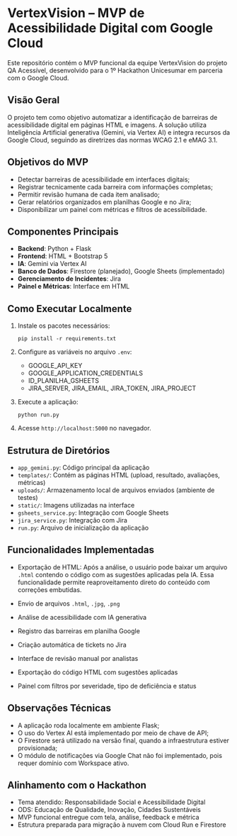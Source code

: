 
# VertexVision – MVP de Acessibilidade Digital com Google Cloud

Este repositório contém o MVP funcional da equipe VertexVision do projeto QA Acessível, desenvolvido para o 1º Hackathon Unicesumar em parceria com o Google Cloud.

## Visão Geral

O projeto tem como objetivo automatizar a identificação de barreiras de acessibilidade digital em páginas HTML e imagens. 
A solução utiliza Inteligência Artificial generativa (Gemini, via Vertex AI) e integra recursos da Google Cloud, seguindo as diretrizes das normas WCAG 2.1 e eMAG 3.1.

## Objetivos do MVP

- Detectar barreiras de acessibilidade em interfaces digitais;
- Registrar tecnicamente cada barreira com informações completas;
- Permitir revisão humana de cada item analisado;
- Gerar relatórios organizados em planilhas Google e no Jira;
- Disponibilizar um painel com métricas e filtros de acessibilidade.

## Componentes Principais

- **Backend**: Python + Flask
- **Frontend**: HTML + Bootstrap 5
- **IA**: Gemini via Vertex AI
- **Banco de Dados**: Firestore (planejado), Google Sheets (implementado)
- **Gerenciamento de Incidentes**: Jira
- **Painel e Métricas**: Interface em HTML

## Como Executar Localmente

1. Instale os pacotes necessários:
   ```
   pip install -r requirements.txt
   ```

2. Configure as variáveis no arquivo `.env`:
   - GOOGLE_API_KEY
   - GOOGLE_APPLICATION_CREDENTIALS
   - ID_PLANILHA_GSHEETS
   - JIRA_SERVER, JIRA_EMAIL, JIRA_TOKEN, JIRA_PROJECT

3. Execute a aplicação:
   ```
   python run.py
   ```

4. Acesse `http://localhost:5000` no navegador.

## Estrutura de Diretórios

- `app_gemini.py`: Código principal da aplicação
- `templates/`: Contém as páginas HTML (upload, resultado, avaliações, métricas)
- `uploads/`: Armazenamento local de arquivos enviados (ambiente de testes)
- `static/`: Imagens utilizadas na interface
- `gsheets_service.py`: Integração com Google Sheets
- `jira_service.py`: Integração com Jira
- `run.py`: Arquivo de inicialização da aplicação

## Funcionalidades Implementadas

- Exportação de HTML:
  Após a análise, o usuário pode baixar um arquivo `.html` contendo o código com as sugestões aplicadas pela IA. 
  Essa funcionalidade permite reaproveitamento direto do conteúdo com correções embutidas.

- Envio de arquivos `.html`, `.jpg`, `.png`
- Análise de acessibilidade com IA generativa
- Registro das barreiras em planilha Google
- Criação automática de tickets no Jira
- Interface de revisão manual por analistas
- Exportação do código HTML com sugestões aplicadas
- Painel com filtros por severidade, tipo de deficiência e status

## Observações Técnicas

- A aplicação roda localmente em ambiente Flask;
- O uso do Vertex AI está implementado por meio de chave de API;
- O Firestore será utilizado na versão final, quando a infraestrutura estiver provisionada;
- O módulo de notificações via Google Chat não foi implementado, pois requer domínio com Workspace ativo.

## Alinhamento com o Hackathon

- Tema atendido: Responsabilidade Social e Acessibilidade Digital
- ODS: Educação de Qualidade, Inovação, Cidades Sustentáveis
- MVP funcional entregue com tela, análise, feedback e métrica
- Estrutura preparada para migração à nuvem com Cloud Run e Firestore

